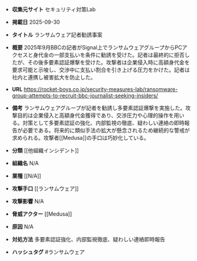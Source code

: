 - **収集元サイト**
セキュリティ対策Lab

- **掲載日**
2025-09-30

- **タイトル**
ランサムウェア記者勧誘事案

- **概要**
2025年9月BBCの記者がSignal上でランサムウェアグループからPCアクセスと身代金の一部支払いを条件に勧誘を受けた。記者は最終的に拒否したが、その後多要素認証爆撃を受けた。攻撃者は企業侵入時に高額身代金を要求可能と示唆し、交渉中に支払い割合を引き上げる圧力をかけた。記者は社内と連携し被害拡大を防止した。

- **URL**
https://rocket-boys.co.jp/security-measures-lab/ransomware-group-attempts-to-recruit-bbc-journalist-seeking-insiders/

- **備考**
ランサムウェアグループが記者を勧誘し多要素認証爆撃を実施した。攻撃目的は企業侵入と高額身代金獲得であり、交渉圧力や心理的操作を用いる。対策として多要素認証の強化、内部監視の徹底、疑わしい連絡の即時報告が必要である。将来的に類似手法の拡大が懸念されるため継続的な警戒が求められる。攻撃者[[Medusa]]の手口は巧妙化している。

- **分類**
[[他組織インシデント]]

- **組織名**
N/A

- **業種**
[[N/A]]

- **攻撃手口**
[[ランサムウェア]]

- **攻撃影響**
N/A

- **脅威アクター**
[[Medusa]]

- **原因**
N/A

- **対処方法**
多要素認証強化、内部監視徹底、疑わしい連絡即時報告

- **ハッシュタグ**
#ランサムウェア
